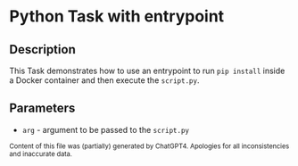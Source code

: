 # Python Task with entrypoint
## Description
This Task demonstrates how to use an entrypoint to run `pip install` inside a Docker container and then execute the `script.py`.

## Parameters
- `arg` - argument to be passed to the `script.py`

<sub>Content of this file was (partially) generated by ChatGPT4. Apologies for all inconsistencies and inaccurate data.</sub>